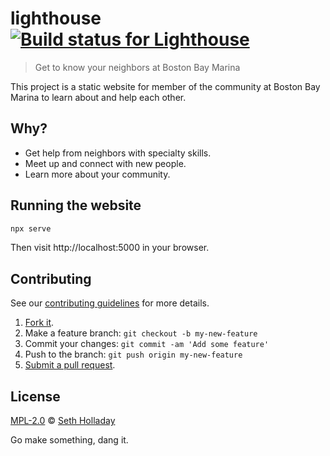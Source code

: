 # lighthouse [![Build status for Lighthouse](https://travis-ci.com/sholladay/lighthouse.svg "Build Status")](https://travis-ci.com/sholladay/lighthouse "Builds")

> Get to know your neighbors at Boston Bay Marina

This project is a static website for member of the community at Boston Bay Marina to learn about and help each other.

## Why?

 - Get help from neighbors with specialty skills.
 - Meet up and connect with new people.
 - Learn more about your community.

## Running the website

```sh
npx serve
```

Then visit http://localhost:5000 in your browser.

## Contributing

See our [contributing guidelines](https://github.com/sholladay/lighthouse/blob/master/CONTRIBUTING.md "Guidelines for participating in this project") for more details.

1. [Fork it](https://github.com/sholladay/lighthouse/fork).
2. Make a feature branch: `git checkout -b my-new-feature`
3. Commit your changes: `git commit -am 'Add some feature'`
4. Push to the branch: `git push origin my-new-feature`
5. [Submit a pull request](https://github.com/sholladay/lighthouse/compare "Submit code to this project for review").

## License

[MPL-2.0](https://github.com/sholladay/lighthouse/blob/master/LICENSE "License for lighthouse") © [Seth Holladay](https://seth-holladay.com "Author of lighthouse")

Go make something, dang it.
